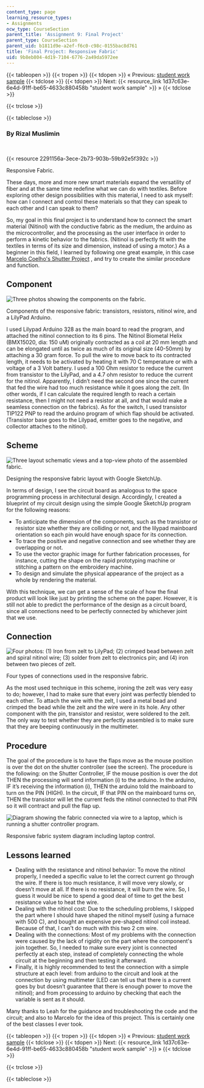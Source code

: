 ```yaml
---
content_type: page
learning_resource_types:
- Assignments
ocw_type: CourseSection
parent_title: 'Assignment 9: Final Project'
parent_type: CourseSection
parent_uid: b1811d9e-a2ef-f6c0-c98c-0155bac8d761
title: 'Final Project: Responsive Fabric'
uid: 9b8eb804-4d19-7104-6776-2a49da5972ee
---
```


{{< tableopen >}}
{{< tropen >}}
{{< tdopen >}}
« Previous: [student work sample](/courses/media-arts-and-sciences/mas-962-special-topics-new-textiles-spring-2010/assignments-and-projects/final-project/final-project-little-black-dress-2.0)
{{< tdclose >}}
{{< tdopen >}}
Next: {{< resource_link 1d37c63e-6e4d-91ff-be65-4633c880458b "student work sample" >}} »
{{< tdclose >}}

{{< trclose >}}

{{< tableclose >}}

### By Rizal Muslimin  
 

{{< resource 2291156a-3ece-2b73-903b-59b92e5f392c >}}

Responsive Fabric.

These days, more and more new smart materials expand the versatility of fiber and at the same time redefine what we can do with textiles. Before exploring other design possibilities with this material, I need to ask myself: how can I connect and control these materials so that they can speak to each other and I can speak to them?

So, my goal in this final project is to understand how to connect the smart material (Nitinol) with the conductive fabric as the medium, the arduino as the microcontroller, and the processing as the user interface in order to perform a kinetic behavior to the fabrics. (Nitinol is perfectly fit with the textiles in terms of its size and dimension, instead of using a motor.) As a beginner in this field, I learned by following one great example, in this case [Marcelo Coelho's Shutter Project](https://www.media.mit.edu/publications/shutters-a-permeable-surface-for-environmental-control-and-communication/) , and try to create the similar procedure and function.

Component
---------

![Three photos showing the components on the fabric.](/courses/media-arts-and-sciences/mas-962-special-topics-new-textiles-spring-2010/assignments-and-projects/final-project/final-project-responsive-fabric/rm-component.jpg)

Components of the responsive fabric: transistors, resistors, nitinol wire, and a LilyPad Arduino.

I used Lilypad Arduino 328 as the main board to read the program, and attached the nitinol connection to its 6 pins. The Nitinol Biometal Helix (BMX15020, dia: 150 uM) originally contracted as a coil at 20 mm length and can be elongated until as twice as much of its original size (40-50mm) by attaching a 30 gram force. To pull the wire to move back to its contracted length, it needs to be activated by heating it with 70 C temperature or with a voltage of a 3 Volt battery. I used a 100 Ohm resistor to reduce the current from transistor to the LilyPad, and a 4.7 ohm resistor to reduce the current for the nitinol. Apparently, I didn’t need the second one since the current that fed the wire had too much resistance while it goes along the zelt. (In other words, if I can calculate the required length to reach a certain resistance, then I might not need a resistor at all, and that would make a seamless connection on the fabrics). As for the switch, I used transistor TIP122 PNP to read the arduino program of which flap should be activated. (Transistor base goes to the Lilypad, emitter goes to the negative, and collector attaches to the nitinol).

Scheme
------

![Three layout schematic views and a top-view photo of the assembled fabric.](/courses/media-arts-and-sciences/mas-962-special-topics-new-textiles-spring-2010/assignments-and-projects/final-project/final-project-responsive-fabric/rm-skp.jpg)

Designing the responsive fabric layout with Google SketchUp.

In terms of design, I see the circuit board as analogous to the space programming process in architectural design. Accordingly, I created a blueprint of my circuit design using the simple Google SketchUp program for the following reasons:

*   To anticipate the dimension of the components, such as the transistor or resistor size whether they are colliding or not, and the lilypad mainboard orientation so each pin would have enough space for its connection.
*   To trace the positive and negative connection and see whether they are overlapping or not.
*   To use the vector graphic image for further fabrication processes, for instance, cutting the shape on the rapid prototyping machine or stitching a pattern on the embroidery machine.
*   To design and simulate the physical appearance of the project as a whole by rendering the material.

With this technique, we can get a sense of the scale of how the final product will look like just by printing the scheme on the paper. However, it is still not able to predict the performance of the design as a circuit board, since all connections need to be perfectly connected by whichever joint that we use.

Connection
----------

![Four photos: (1) Iron from zelt to LilyPad; (2) crimped bead between zelt and spiral nitinol wire; (3) solder from zelt to electronics pin; and (4) iron between two pieces of zelt.](/courses/media-arts-and-sciences/mas-962-special-topics-new-textiles-spring-2010/assignments-and-projects/final-project/final-project-responsive-fabric/rm-joint.jpg)

Four types of connections used in the responsive fabric.

As the most used technique in this scheme, ironing the zelt was very easy to do; however, I had to make sure that every joint was perfectly blended to each other. To attach the wire with the zelt, I used a metal bead and crimped the bead while the zelt and the wire were in its hole. Any other component with the pin, transistor and resistor, were soldered to the zelt. The only way to test whether they are perfectly assembled is to make sure that they are beeping continuously in the multimeter.

Procedure
---------

The goal of the procedure is to have the flaps move as the mouse position is over the dot on the shutter controller (see the screen). The procedure is the following: on the Shutter Controller, IF the mouse position is over the dot THEN the processing will send information (i) to the arduino. In the arduino, IF it’s receiving the information (i), THEN the arduino told the mainboard to turn on the PIN (HIGH). In the circuit, IF that PIN on the mainboard turns on, THEN the transistor will let the current feds the nitinol connected to that PIN so it will contract and pull the flap up.

![Diagram showing the fabric connected via wire to a laptop, which is running a shutter controller program.](/courses/media-arts-and-sciences/mas-962-special-topics-new-textiles-spring-2010/assignments-and-projects/final-project/final-project-responsive-fabric/rm-procedure.jpg)

Responsive fabric system diagram including laptop control.

Lessons learned
---------------

*   Dealing with the resistance and nitinol behavior: To move the nitinol properly, I needed a specific value to let the correct current go through the wire. If there is too much resistance, it will move very slowly, or doesn’t move at all. If there is no resistance, it will burn the wire. So, I guess it would be nice to spend a good deal of time to get the best resistance value to heat the wire.
*   Dealing with the nitinol cost: Due to the scheduling problems, I skipped the part where I should have shaped the nitinol myself (using a furnace with 500 C), and bought an expensive pre-shaped nitinol coil instead. Because of that, I can't do much with this two 2 cm wire.
*   Dealing with the connections: Most of my problems with the connection were caused by the lack of rigidity on the part where the component's join together. So, I needed to make sure every joint is connected perfectly at each step, instead of completely connecting the whole circuit at the beginning and then testing it afterward.
*   Finally, it is highly recommended to test the connection with a simple structure at each level: from arduino to the circuit and look at the connection by using multimeter (LED can tell us that there is a current goes by but doesn’t guarantee that there is enough power to move the nitinol); and from processing to arduino by checking that each the variable is sent as it should.

Many thanks to Leah for the guidance and troubleshooting the code and the circuit; and also to Marcelo for the idea of this project. This is certainly one of the best classes I ever took.

{{< tableopen >}}
{{< tropen >}}
{{< tdopen >}}
« Previous: [student work sample](/courses/media-arts-and-sciences/mas-962-special-topics-new-textiles-spring-2010/assignments-and-projects/final-project/final-project-little-black-dress-2.0)
{{< tdclose >}}
{{< tdopen >}}
Next: {{< resource_link 1d37c63e-6e4d-91ff-be65-4633c880458b "student work sample" >}} »
{{< tdclose >}}

{{< trclose >}}

{{< tableclose >}}